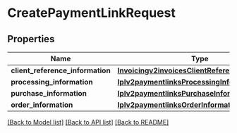 # CreatePaymentLinkRequest

## Properties
Name | Type | Description | Notes
------------ | ------------- | ------------- | -------------
**client_reference_information** | [**Invoicingv2invoicesClientReferenceInformation**](Invoicingv2invoicesClientReferenceInformation.md) |  | [optional] 
**processing_information** | [**Iplv2paymentlinksProcessingInformation**](Iplv2paymentlinksProcessingInformation.md) |  | 
**purchase_information** | [**Iplv2paymentlinksPurchaseInformation**](Iplv2paymentlinksPurchaseInformation.md) |  | 
**order_information** | [**Iplv2paymentlinksOrderInformation**](Iplv2paymentlinksOrderInformation.md) |  | 

[[Back to Model list]](../README.md#documentation-for-models) [[Back to API list]](../README.md#documentation-for-api-endpoints) [[Back to README]](../README.md)


